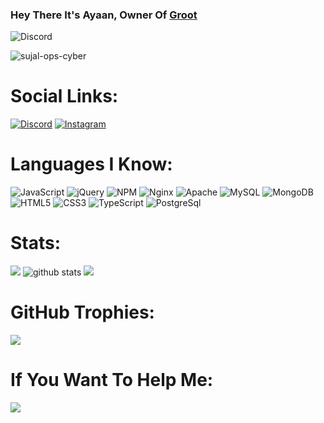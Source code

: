 ### Hey There It's Ayaan, Owner Of [Groot](https://grootbot.pro)

![Discord](https://discord.c99.nl/widget/theme-2/601487810720956416.png)

<img src="https://komarev.com/ghpvc/?username=Ayaan-Dev" alt="sujal-ops-cyber" />

<h1>Social Links:</h1>

<a href="https://discord.gg/groot"><img src="https://img.shields.io/badge/Discord-5865F2?style=for-the-badge&logo=discord&logoColor=white" alt="Discord"></a>
<a href="https://instagram/ayaan_atri108"><img src="https://img.shields.io/badge/Instagram-E4405F?style=for-the-badge&logo=instagram&logoColor=white" alt="Instagram"></a>
<br />

<h1>Languages I Know:</h1>
<p><img src="https://img.shields.io/badge/javascript-%23323330.svg?style=for-the-badge&amp;logo=javascript&amp;logoColor=%23F7DF1E" alt="JavaScript"> <img src="https://img.shields.io/badge/jquery-%230769AD.svg?style=for-the-badge&amp;logo=jquery&amp;logoColor=white" alt="jQuery"> <img src="https://img.shields.io/badge/NPM-%23000000.svg?style=for-the-badge&amp;logo=npm&amp;logoColor=white" alt="NPM"> <img src="https://img.shields.io/badge/nginx-%23009639.svg?style=for-the-badge&amp;logo=nginx&amp;logoColor=white" alt="Nginx"> <img src="https://img.shields.io/badge/apache-%23D42029.svg?style=for-the-badge&amp;logo=apache&amp;logoColor=white" alt="Apache"> <img src="https://img.shields.io/badge/mysql-%2300f.svg?style=for-the-badge&amp;logo=mysql&amp;logoColor=white" alt="MySQL"> <img src="https://img.shields.io/badge/MongoDB-%234ea94b.svg?style=for-the-badge&amp;logo=mongodb&amp;logoColor=white" alt="MongoDB"> <img src="https://img.shields.io/badge/html5-%23E34F26.svg?style=for-the-badge&amp;logo=html5&amp;logoColor=white" alt="HTML5"> <img src="https://img.shields.io/badge/css3-%231572B6.svg?style=for-the-badge&amp;logo=css3&amp;logoColor=white" alt="CSS3"> <img src="https://img.shields.io/badge/TypeScript-007ACC?style=for-the-badge&logo=typescript&logoColor=white" alt="TypeScript"> <img src="https://img.shields.io/badge/PostgreSQL-316192?style=for-the-badge&logo=postgresql&logoColor=white" alt="PostgreSql"></p>

<h1>Stats:</h1>
<img src="https://github-readme-stats.vercel.app/api/top-langs/?username=Ayaan-Dev&theme=radical&layout=compact" />
<img src="https://github-readme-stats.vercel.app/api?username=Ayaan-Dev&show_icons=true&theme=radical" alt="github stats"/>
<img src="https://github-readme-streak-stats.herokuapp.com/?user=Ayaan-Dev&&theme=radical&hide_border=false" />

<h1>GitHub Trophies:</h1>
<img src="https://github-profile-trophy.vercel.app/?username=Ayaan-Dev&theme=radical&no-frame=false&no-bg=false&margin-w=4" >

<h1>If You Want To Help Me:</h1>
<a href="https://patreon.com/grootmusic/membership"><img src="https://img.shields.io/badge/Patreon-F96854?style=for-the-badge&logo=patreon&logoColor=white" ></a>
